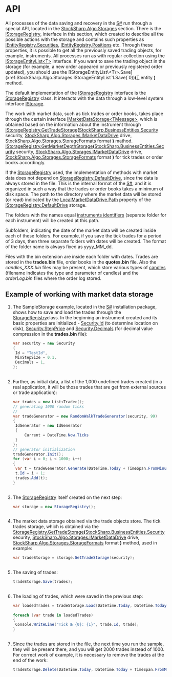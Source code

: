 # API

All processes of the data saving and recovery in the [S\#](StockSharpAbout.md) run through a special API, located in the [StockSharp.Algo.Storages](xref:StockSharp.Algo.Storages) section. There is the [IStorageRegistry](xref:StockSharp.Algo.Storages.IStorageRegistry), interface in this section, which created to describe all the possible actions with the storage and contains such properties as [IEntityRegistry.Securities](xref:StockSharp.Algo.Storages.IEntityRegistry.Securities), [IEntityRegistry.Positions](xref:StockSharp.Algo.Storages.IEntityRegistry.Positions) etc. Through these properties, it is possible to get all the previously saved trading objects, for example, instruments. All processes run as with regular collection using the [IStorageEntityList\<T\>](xref:StockSharp.Algo.Storages.IStorageEntityList`1) interface. If you want to save the trading object in the storage (for example, a new order appeared or previously registered order updated), you should use the [IStorageEntityList\<T\>.Save](xref:StockSharp.Algo.Storages.IStorageEntityList`1.Save(`0))**(**[T](xref:T) entity **)** method.

The default implementation of the [IStorageRegistry](xref:StockSharp.Algo.Storages.IStorageRegistry) interface is the [StorageRegistry](xref:StockSharp.Algo.Storages.StorageRegistry) class. It interacts with the data through a low\-level system interface [IStorage](xref:Ecng.Serialization.IStorage).

The work with market data, such as tick trades or order books, takes place through the certain interface [IMarketDataStorage\<TMessage\>](xref:StockSharp.Algo.Storages.IMarketDataStorage`1), which is obtained based on the information about the instrument through [IStorageRegistry.GetTradeStorage](xref:StockSharp.Algo.Storages.IStorageRegistry.GetTradeStorage(StockSharp.BusinessEntities.Security,StockSharp.Algo.Storages.IMarketDataDrive,StockSharp.Algo.Storages.StorageFormats))**(**[StockSharp.BusinessEntities.Security](xref:StockSharp.BusinessEntities.Security) security, [StockSharp.Algo.Storages.IMarketDataDrive](xref:StockSharp.Algo.Storages.IMarketDataDrive) drive, [StockSharp.Algo.Storages.StorageFormats](xref:StockSharp.Algo.Storages.StorageFormats) format **)** mathod. [IStorageRegistry.GetMarketDepthStorage](xref:StockSharp.Algo.Storages.IStorageRegistry.GetMarketDepthStorage(StockSharp.BusinessEntities.Security,StockSharp.Algo.Storages.IMarketDataDrive,StockSharp.Algo.Storages.StorageFormats))**(**[StockSharp.BusinessEntities.Security](xref:StockSharp.BusinessEntities.Security) security, [StockSharp.Algo.Storages.IMarketDataDrive](xref:StockSharp.Algo.Storages.IMarketDataDrive) drive, [StockSharp.Algo.Storages.StorageFormats](xref:StockSharp.Algo.Storages.StorageFormats) format **)** for tick trades or order books accordingly.

If the [StorageRegistry](xref:StockSharp.Algo.Storages.StorageRegistry) used, the implementation of methods with market data does not depend on [StorageRegistry.DefaultDrive](xref:StockSharp.Algo.Storages.StorageRegistry.DefaultDrive), since the data is always stored in the file. This is the internal format of the [S\#](StockSharpAbout.md), and it is organized in such a way that the trades or order books takes a minimum of disk space. The path to the directory where the market data will be stored (or read) indicated by the [LocalMarketDataDrive.Path](xref:StockSharp.Algo.Storages.LocalMarketDataDrive.Path) property of the [IStorageRegistry.DefaultDrive](xref:StockSharp.Algo.Storages.IStorageRegistry.DefaultDrive) storage.

The folders with the names equal [instruments identifiers](SecurityId.md) (separate folder for each instrument) will be created at this path.

Subfolders, indicating the date of the market data will be created inside each of these folders. For example, if you save the tick trades for a period of 3 days, then three separate folders with dates will be created. The format of the folder name is always fixed as yyyy\_MM\_dd.

Files with the bin extension are inside each folder with dates. Trades are stored in the **trades.bin** file, order books in the **quotes.bin** file. Also the *candles\_XXX.bin* files may be present, which store various types of [candles](Candles.md) (filename indicates the type and parameter of candles) and the *orderLog.bin* files where the order log stored.

## Example of working with market data storage

1. The SampleStorage example, located in the [S\#](StockSharpAbout.md) installation package, shows how to save and load the trades through the [StorageRegistry](xref:StockSharp.Algo.Storages.StorageRegistry)class. In the beginning an instrument created and its basic properties are initialized \- [Security.Id](xref:StockSharp.BusinessEntities.Security.Id) (to determine location on disk), [Security.StepPrice](xref:StockSharp.BusinessEntities.Security.StepPrice) and [Security.Decimals](xref:StockSharp.BusinessEntities.Security.Decimals) (for decimal value compression in the **trades.bin** file):

   ```cs
   var security = new Security
   {
   	Id = "TestId",
   	MinStepSize = 0.1,
   	Decimals = 1,
   };
   					
   ```
2. Further, as initial data, a list of the 1,000 undefined trades created (in a real application, it will be those trades that are get from external sources or trade application):

   ```cs
   var trades = new List<Trade>();
   // generating 1000 random ticks
   //
   var tradeGenerator = new RandomWalkTradeGenerator(security, 99)
   {
   	IdGenerator = new IdGenerator
   	{
   		Current = DateTime.Now.Ticks
   	}
   };
   // generator initialization
   tradeGenerator.Init();
   for (var i = 0; i < 1000; i++)
   {
   	var t = tradeGenerator.Generate(DateTime.Today + TimeSpan.FromMinutes(i));
   	t.Id = i + 1;
   	trades.Add(t);
   }
   					
   ```
3. The [StorageRegistry](xref:StockSharp.Algo.Storages.StorageRegistry) itself created on the next step:

   ```cs
   var storage = new StorageRegistry();
   					
   ```
4. The market data storage obtained via the trade objects store. The tick trades storage, which is obtained via the [StorageRegistry.GetTradeStorage](xref:StockSharp.Algo.Storages.StorageRegistry.GetTradeStorage(StockSharp.BusinessEntities.Security,StockSharp.Algo.Storages.IMarketDataDrive,StockSharp.Algo.Storages.StorageFormats))**(**[StockSharp.BusinessEntities.Security](xref:StockSharp.BusinessEntities.Security) security, [StockSharp.Algo.Storages.IMarketDataDrive](xref:StockSharp.Algo.Storages.IMarketDataDrive) drive, [StockSharp.Algo.Storages.StorageFormats](xref:StockSharp.Algo.Storages.StorageFormats) format **)** method, used in example:

   ```cs
   var tradeStorage = storage.GetTradeStorage(security);
   					
   ```
5. The saving of trades:

   ```cs
   tradeStorage.Save(trades);
   					
   ```
6. The loading of trades, which were saved in the previous step:

   ```cs
   var loadedTrades = tradeStorage.Load(DateTime.Today, DateTime.Today + TimeSpan.FromMinutes(1000));
    	  
   foreach (var trade in loadedTrades)
   {
   	Console.WriteLine("Tick № {0}: {1}", trade.Id, trade);
   }
   					
   ```
7. Since the trades are stored in the file, the next time you run the sample, they will be present there, and you will get 2000 trades instead of 1000. For correct work of example, it is necessary to remove the trades at the end of the work:

   ```cs
   tradeStorage.Delete(DateTime.Today, DateTime.Today + TimeSpan.FromMinutes(1000));
   					
   ```
